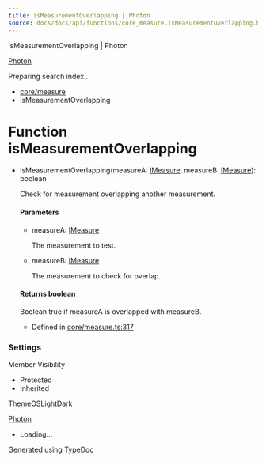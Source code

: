 ```yaml
---
title: isMeasurementOverlapping | Photon
source: docs/docs/api/functions/core_measure.isMeasurementOverlapping.html
---
```


isMeasurementOverlapping | Photon

[Photon](../index.md)




Preparing search index...

* [core/measure](../modules/core_measure.md)
* isMeasurementOverlapping

# Function isMeasurementOverlapping

* isMeasurementOverlapping(measureA: [IMeasure](../interfaces/core_maker.IMeasure.md), measureB: [IMeasure](../interfaces/core_maker.IMeasure.md)): boolean

  Check for measurement overlapping another measurement.

  #### Parameters

  + measureA: [IMeasure](../interfaces/core_maker.IMeasure.md)

    The measurement to test.
  + measureB: [IMeasure](../interfaces/core_maker.IMeasure.md)

    The measurement to check for overlap.

  #### Returns boolean

  Boolean true if measureA is overlapped with measureB.

  + Defined in [core/measure.ts:317](https://github.com/mwhite454/photon/blob/main/packages/photon/src/core/measure.ts#L317)

### Settings

Member Visibility

* Protected
* Inherited

ThemeOSLightDark

[Photon](../index.md)

* Loading...

Generated using [TypeDoc](https://typedoc.org/)
